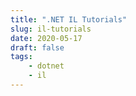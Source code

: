 ```yaml
---
title: ".NET IL Tutorials"
slug: il-tutorials
date: 2020-05-17
draft: false
tags:
    - dotnet
    - il
---
```


